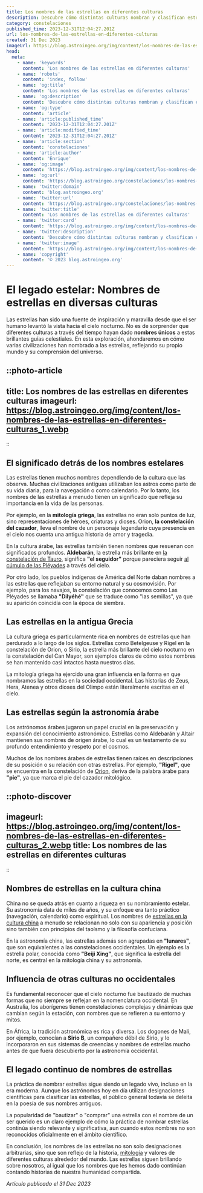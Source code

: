 ```yaml
---
title: Los nombres de las estrellas en diferentes culturas
description: Descubre cómo distintas culturas nombran y clasifican estrellas, reflejando su historia y cosmología. Explora la diversidad celeste a través de los nombres.
category: constelaciones
published_time: 2023-12-31T12:04:27.201Z
url: los-nombres-de-las-estrellas-en-diferentes-culturas
created: 31 Dec 2023
imageUrl: https://blog.astroingeo.org/img/content/los-nombres-de-las-estrellas-en-diferentes-culturas_1.webp
head:
  meta:
    - name: 'keywords'
      content: 'Los nombres de las estrellas en diferentes culturas'
    - name: 'robots'
      content: 'index, follow'
    - name: 'og:title'
      content: 'Los nombres de las estrellas en diferentes culturas'
    - name: 'og:description'
      content: 'Descubre cómo distintas culturas nombran y clasifican estrellas, reflejando su historia y cosmología. Explora la diversidad celeste a través de los nombres.'
    - name: 'og:type'
      content: 'article'
    - name: 'article:published_time'
      content: '2023-12-31T12:04:27.201Z'
    - name: 'article:modified_time'
      content: '2023-12-31T12:04:27.201Z'
    - name: 'article:section'
      content: 'constelaciones'
    - name: 'article:author'
      content: 'Enrique'
    - name: 'og:image'
      content: 'https://blog.astroingeo.org/img/content/los-nombres-de-las-estrellas-en-diferentes-culturas_1.webp'
    - name: 'og:url'
      content: 'https://blog.astroingeo.org/constelaciones/los-nombres-de-las-estrellas-en-diferentes-culturas'
    - name: 'twitter:domain'
      content: 'blog.astroingeo.org'
    - name: 'twitter:url'
      content: 'https://blog.astroingeo.org/constelaciones/los-nombres-de-las-estrellas-en-diferentes-culturas'
    - name: 'twitter:title'
      content: 'Los nombres de las estrellas en diferentes culturas'
    - name: 'twitter:card'
      content: 'https://blog.astroingeo.org/img/content/los-nombres-de-las-estrellas-en-diferentes-culturas_1.webp'
    - name: 'twitter:description'
      content: 'Descubre cómo distintas culturas nombran y clasifican estrellas, reflejando su historia y cosmología. Explora la diversidad celeste a través de los nombres.'
    - name: 'twitter:image'
      content: 'https://blog.astroingeo.org/img/content/los-nombres-de-las-estrellas-en-diferentes-culturas_1.webp'
    - name: 'copyright'
      content: '© 2023 blog.astroingeo.org'
---
```

# El legado estelar: Nombres de estrellas en diversas culturas

Las estrellas han sido una fuente de inspiración y maravilla desde que el ser humano levantó la vista hacia el cielo nocturno. No es de sorprender que diferentes culturas a través del tiempo hayan dado **nombres únicos** a estas brillantes guías celestiales. En esta exploración, ahondaremos en cómo varias civilizaciones han nombrado a las estrellas, reflejando su propio mundo y su comprensión del universo.

::photo-article
---
title: Los nombres de las estrellas en diferentes culturas
imageurl: https://blog.astroingeo.org/img/content/los-nombres-de-las-estrellas-en-diferentes-culturas_1.webp
---
::

## El significado detrás de los nombres estelares
Las estrellas tienen muchos nombres dependiendo de la cultura que las observa. Muchas civilizaciones antiguas utilizaban los astros como parte de su vida diaria, para la navegación o como calendario. Por lo tanto, los nombres de las estrellas a menudo tienen un significado que refleja su importancia en la vida de las personas.

Por ejemplo, en la **mitología griega**, las estrellas no eran solo puntos de luz, sino representaciones de héroes, criaturas y dioses. Orion, **la constelación del cazador**, lleva el nombre de un personaje legendario cuya presencia en el cielo nos cuenta una antigua historia de amor y tragedia.

En la cultura árabe, las estrellas también tienen nombres que resuenan con significados profundos. **Aldebarán**, la estrella más brillante en [la constelación de Tauro](https://blog.astroingeo.org/constelaciones/constelacion-tauro), significa __"el seguidor"__ porque pareciera seguir [al cúmulo de las Pléyades](https://blog.astroingeo.org/cielo-profundo/las-pleyades-o-siete-hermanas-messier-45) a través del cielo.

Por otro lado, los pueblos indígenas de América del Norte daban nombres a las estrellas que reflejaban su entorno natural y su cosmovisión. Por ejemplo, para los navajos, la constelación que conocemos como Las Pléyades se llamaba __"Dilyéhé"__ que se traduce como "las semillas", ya que su aparición coincidía con la época de siembra.

## Las estrellas en la antigua Grecia
La cultura griega es particularmente rica en nombres de estrellas que han perdurado a lo largo de los siglos. Estrellas como Betelgeuse y Rigel en la constelación de Orion, o Sirio, la estrella más brillante del cielo nocturno en la constelación del Can Mayor, son ejemplos claros de cómo estos nombres se han mantenido casi intactos hasta nuestros días.

La mitología griega ha ejercido una gran influencia en la forma en que nombramos las estrellas en la sociedad occidental. Las historias de Zeus, Hera, Atenea y otros dioses del Olimpo están literalmente escritas en el cielo.

## Las estrellas según la astronomía árabe
Los astrónomos árabes jugaron un papel crucial en la preservación y expansión del conocimiento astronómico. Estrellas como Aldebarán y Altair mantienen sus nombres de origen árabe, lo cual es un testamento de su profundo entendimiento y respeto por el cosmos.

Muchos de los nombres árabes de estrellas tienen raíces en descripciones de su posición o su relación con otras estrellas. Por ejemplo, __"Rigel"__, que se encuentra en la constelación de [Orion](https://blog.astroingeo.org/cielo-profundo/nebulosa-de-orion-o-messier-42), deriva de la palabra árabe para __"pie"__, ya que marca el pie del cazador mitológico.


::photo-discover
---
imageurl: https://blog.astroingeo.org/img/content/los-nombres-de-las-estrellas-en-diferentes-culturas_2.webp
title: Los nombres de las estrellas en diferentes culturas
---
::

## Nombres de estrellas en la cultura china
China no se queda atrás en cuanto a riqueza en su nombramiento estelar. Su astronomía data de miles de años, y su enfoque era tanto práctico (navegación, calendario) como espiritual. Los nombres de [estrellas en la cultura china](https://blog.astroingeo.org/constelaciones/astronomia-china-antigua-y-sus-descubrimientos) a menudo se relacionan no solo con su apariencia y posición sino también con principios del taoísmo y la filosofía confuciana.

En la astronomía china, las estrellas además son agrupadas en __"lunares"__, que son equivalentes a las constelaciones occidentales. Un ejemplo es la estrella polar, conocida como __"Beiji Xing"__, que significa la estrella del norte, es central en la mitología china y su astronomía.

## Influencia de otras culturas no occidentales
Es fundamental reconocer que el cielo nocturno fue bautizado de muchas formas que no siempre se reflejan en la nomenclatura occidental. En Australia, los aborígenes tienen constelaciones complejas y dinámicas que cambian según la estación, con nombres que se refieren a su entorno y mitos.

En África, la tradición astronómica es rica y diversa. Los dogones de Mali, por ejemplo, conocían a **Sirio B**, un compañero débil de Sirio, y lo incorporaron en sus sistemas de creencias y nombres de estrellas mucho antes de que fuera descubierto por la astronomía occidental.

## El legado continuo de nombres de estrellas
La práctica de nombrar estrellas sigue siendo un legado vivo, incluso en la era moderna. Aunque los astrónomos hoy en día utilizan designaciones científicas para clasificar las estrellas, el público general todavía se deleita en la poesía de sus nombres antiguos.

La popularidad de "bautizar" o "comprar" una estrella con el nombre de un ser querido es un claro ejemplo de cómo la práctica de nombrar estrellas continúa siendo relevante y significativa, aun cuando estos nombres no son reconocidos oficialmente en el ámbito científico.

En conclusión, los nombres de las estrellas no son solo designaciones arbitrarias, sino que son reflejo de la historia, [mitología](https://blog.astroingeo.org/constelaciones/mitologia-de-las-estrellas-en-el-cielo) y valores de diferentes culturas alrededor del mundo. Las estrellas siguen brillando sobre nosotros, al igual que los nombres que les hemos dado continúan contando historias de nuestra humanidad compartida.

_Artículo publicado el 31 Dec 2023_